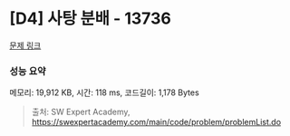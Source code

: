 # [D4] 사탕 분배 - 13736 

[문제 링크](https://swexpertacademy.com/main/code/problem/problemDetail.do?contestProbId=AX8BB5d6T7gDFARO) 

### 성능 요약

메모리: 19,912 KB, 시간: 118 ms, 코드길이: 1,178 Bytes



> 출처: SW Expert Academy, https://swexpertacademy.com/main/code/problem/problemList.do